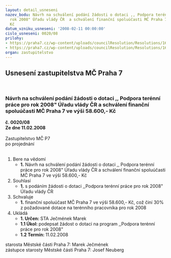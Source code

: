 ```yaml
---
layout: detail_usneseni
nazev_bodu: Návrh na schválení podání žádosti o dotaci ,, Podpora terénní práce pro
  rok 2008" Úřadu vlády ČR  a schválení finanční spoluúčasti MČ Praha 7 ve výši 58.600,-
  Kč
datum_vzniku_usneseni: '2008-02-11 00:00:00'
cislo_usneseni: 0020/08
prilohy:
- https://praha7.cz/wp-content/uploads/councilResolution/Resolutions/16393/1-08-formul%c3%a1%c5%99_%c5%be%c3%a1dosti__2008.doc
- https://praha7.cz/wp-content/uploads/councilResolution/Resolutions/16393/1-08-usnesen%c3%ad_rady__ter%c3%a9nn%c3%ad_pr%c3%a1ce.doc
organ: zastupitelstvo
---
```

<div id="ucUsn_pList" class="usn">
	<span><h2>Usnesení zastupitelstva MČ Praha 7 </h2>
<br></span><div class="standBody">
<span><h3>Návrh na schválení podání žádosti o dotaci ,, Podpora terénní práce pro rok 2008" Úřadu vlády ČR  a schválení finanční spoluúčasti MČ Praha 7 ve výši 58.600,- Kč</h3></span><div class="center">
		<strong>č. 0020/08</strong><br>
	</div>
<div class="center">
		<strong>Ze dne 11.02.2008</strong><br><br>
	</div>Zastupitelstvo MČ P7<br> po projednání<br><br><ol>
<li>Bere na vědomí<ul><li>
<strong>1.</strong> Návrh na schválení podání žádosti o dotaci ,, Podpora terénní práce pro rok 2008" Úřadu vlády ČR a schválení finanční spoluúčasti MČ Praha 7 ve výši 58.600,- Kč</li></ul>
</li>
<li>Souhlasí<ul><li>
<strong>1.</strong> s podáním žádosti o dotaci ,,Podpora terénní práce pro rok 2008" Úřadu vlády ČR</li></ul>
</li>
<li>Schvaluje<ul><li>
<strong>1.</strong> finanční spoluúčast MČ Praha 7 ve výši 58.600,- Kč, což činí 30% z požadované   dotace na terénního pracovníka pro rok 2008</li></ul>
</li>
<li>Ukládá<ul>
<li>
<strong>1. Určen: </strong>STA Ječmének Marek</li>
<li>
<strong>1.1 Úkol: </strong>podepsat žádost o dotaci na program ,,Podpora terénní práce pro rok 2008"</li>
<li>
<strong>1.2 Termín: </strong>11.02.2008</li>
</ul>
</li>
</ol>starosta Městské části Praha 7: Marek Ječmének<br>zástupce starosty Městské části Praha 7: Josef Neuberg
</div>
</div>